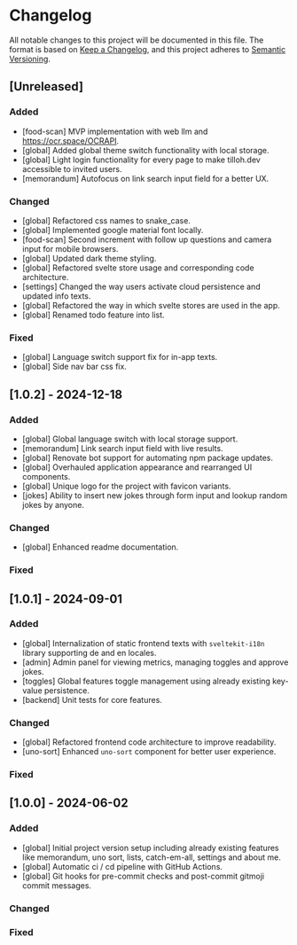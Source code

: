 # Changelog

All notable changes to this project will be documented in this file.
The format is based on [Keep a Changelog](https://keepachangelog.com/en/1.0.0/),
and this project adheres to [Semantic Versioning](https://semver.org/spec/v2.0.0.html).

## [Unreleased]

### Added
- [food-scan] MVP implementation with web llm and https://ocr.space/OCRAPI.
- [global] Added global theme switch functionality with local storage.
- [global] Light login functionality for every page to make tilloh.dev accessible to invited users.
- [memorandum] Autofocus on link search input field for a better UX.

### Changed
- [global] Refactored css names to snake_case.
- [global] Implemented google material font locally.
- [food-scan] Second increment with follow up questions and camera input for mobile browsers.
- [global] Updated dark theme styling.
- [global] Refactored svelte store usage and corresponding code architecture.
- [settings] Changed the way users activate cloud persistence and updated info texts.
- [global] Refactored the way in which svelte stores are used in the app.
- [global] Renamed todo feature into list.

### Fixed
- [global] Language switch support fix for in-app texts.
- [global] Side nav bar css fix.

## [1.0.2] - 2024-12-18

### Added
- [global] Global language switch with local storage support.
- [memorandum] Link search input field with live results.
- [global] Renovate bot support for automating npm package updates.
- [global] Overhauled application appearance and rearranged UI components.
- [global] Unique logo for the project with favicon variants.
- [jokes] Ability to insert new jokes through form input and lookup random jokes by anyone.

### Changed
- [global] Enhanced readme documentation.

### Fixed

## [1.0.1] - 2024-09-01

### Added
- [global] Internalization of static frontend texts with `sveltekit-i18n` library supporting de and en locales.
- [admin] Admin panel for viewing metrics, managing toggles and approve jokes.
- [toggles] Global features toggle management using already existing key-value persistence.
- [backend] Unit tests for core features.

### Changed
- [global] Refactored frontend code architecture to improve readability.
- [uno-sort] Enhanced `uno-sort` component for better user experience.

### Fixed

## [1.0.0] - 2024-06-02

### Added
- [global] Initial project version setup including already existing features like memorandum, uno sort, lists, catch-em-all, settings and about me.
- [global] Automatic ci / cd pipeline with GitHub Actions.
- [global] Git hooks for pre-commit checks and post-commit gitmoji commit messages.

### Changed

### Fixed
